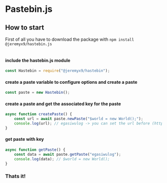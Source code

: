 # Pastebin.js
## How to start
First of all you have to download the package with `npm install @jeremyx9/hastebin.js`<br>
<br>
#### include the hastebin.js module
```js
const Hastebin = require("@jeremyx9/hastebin");
```
#### create a paste variable to configure options and create a paste
```js
const paste = new Hastebin();
```
#### create a paste and get the associated key for the paste
```js
async function createPaste() {
    const url = await paste.newPaste("$world = new World();");
    console.log(url); // egasiwulog -> you can set the url before (https://www.toptal.com/developers/hastebin/egasiwulog)
}
```
#### get paste with key
```js
async function getPaste() {
    const data = await paste.getPaste("egasiwulog");
    console.log(data); // $world = new World();
}
```
### Thats it!
